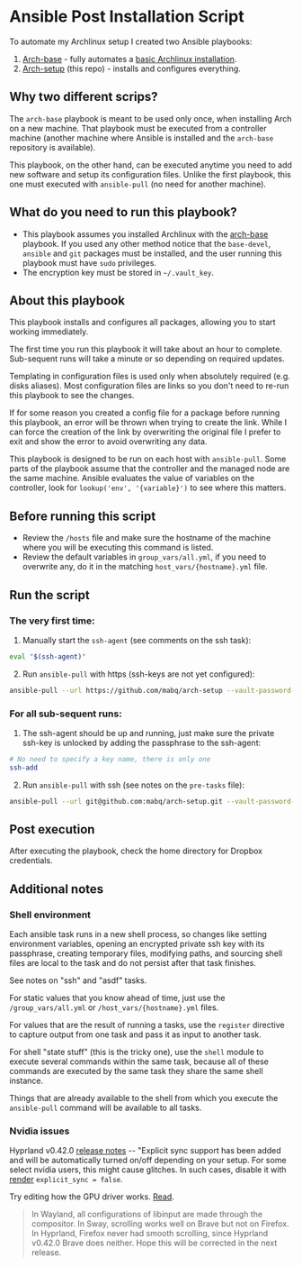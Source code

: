 # Ansible Post Installation Script

To automate my Archlinux setup I created two Ansible playbooks:

1. [Arch-base](https://github.com/mabq/arch-base) - fully automates a [basic Archlinux installation](https://wiki.archlinux.org/title/Installation_guide).
2. [Arch-setup](https://github.com/mabq/arch-setup) (this repo) - installs and configures everything.


## Why two different scrips?

The `arch-base` playbook is meant to be used only once, when installing Arch on a new machine. That playbook must be executed from a controller machine (another machine where Ansible is installed and the `arch-base` repository is available).

This playbook, on the other hand, can be executed anytime you need to add new software and setup its configuration files. Unlike the first playbook, this one must executed with `ansible-pull` (no need for another machine).


## What do you need to run this playbook?

- This playbook assumes you installed Archlinux with the [arch-base](https://github.com/mabq/arch-base) playbook. If you used any other method notice that the `base-devel`, `ansible` and `git` packages must be installed, and the user running this playbook must have `sudo` privileges.
- The encryption key must be stored in `~/.vault_key`.


## About this playbook

This playbook installs and configures all packages, allowing you to start working immediately.

The first time you run this playbook it will take about an hour to complete. Sub-sequent runs will take a minute or so depending on required updates.

Templating in configuration files is used only when absolutely required (e.g. disks aliases). Most configuration files are links so you don't need to re-run this playbook to see the changes.

If for some reason you created a config file for a package before running this playbook, an error will be thrown when trying to create the link. While I can force the creation of the link by overwriting the original file I prefer to exit and show the error to avoid overwriting any data.

This playbook is designed to be run on each host with `ansible-pull`. Some parts of the playbook assume that the controller and the managed node are the same machine. Ansible evaluates the value of variables on the controller, look for `lookup('env', '{variable}')` to see where this matters.


## Before running this script

- Review the `/hosts` file and make sure the hostname of the machine where you will be executing this command is listed.
- Review the default variables in `group_vars/all.yml`, if you need to overwrite any, do it in the matching `host_vars/{hostname}.yml` file.


## Run the script

### The very first time:

1. Manually start the `ssh-agent` (see comments on the ssh task):

```bash
eval "$(ssh-agent)"
```

2. Run `ansible-pull` with https (ssh-keys are not yet configured):

```sh
ansible-pull --url https://github.com/mabq/arch-setup --vault-password-file ~/.vault_key --directory ~/projects/arch-setup
```

### For all sub-sequent runs:

1. The ssh-agent should be up and running, just make sure the private ssh-key is unlocked by adding the passphrase to the ssh-agent:

```bash
# No need to specify a key name, there is only one
ssh-add
```

2. Run `ansible-pull` with ssh (see notes on the `pre-tasks` file):

```sh
ansible-pull --url git@github.com:mabq/arch-setup.git --vault-password-file ~/.vault_key --directory ~/projects/arch-setup
```


## Post execution

After executing the playbook, check the home directory for Dropbox credentials.


## Additional notes

### Shell environment

Each ansible task runs in a new shell process, so changes like setting environment variables,
opening an encrypted private ssh key with its passphrase, creating temporary files, modifying
paths, and sourcing shell files are local to the task and do not persist after that task finishes.

See notes on "ssh" and "asdf" tasks.

For static values that you know ahead of time, just use the `/group_vars/all.yml` or
`/host_vars/{hostname}.yml` files.

For values that are the result of running a tasks, use the `register` directive to capture
output from one task and pass it as input to another task.

For shell "state stuff" (this is the tricky one), use the `shell` module to execute
several commands within the same task, because all of these commands are executed by
the same task they share the same shell instance.

Things that are already available to the shell from which you execute the `ansible-pull`
command will be available to all tasks.


### Nvidia issues

Hyprland v0.42.0 [release notes](https://github.com/hyprwm/Hyprland/releases/tag/v0.42.0) -- "Explicit sync support has been added and will be automatically turned on/off depending on your setup. For some select nvidia users, this might cause glitches. In such cases, disable it with [render](https://wiki.hyprland.org/Configuring/Variables/#render) `explicit_sync = false`.

Try editing how the GPU driver works. [Read](https://ubuntuforums.org/showthread.php?t=2498385).

> In Wayland, all configurations of libinput are made through the compositor. In Sway, scrolling works well on Brave but not on Firefox. In Hyprland, Firefox never had smooth scrolling, since Hyprland v0.42.0 Brave does neither. Hope this will be corrected in the next release.

